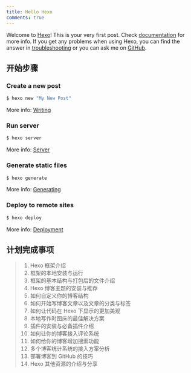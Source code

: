 ```yaml
---
title: Hello Hexo
comments: true
---
```

Welcome to [Hexo](https://hexo.io/)! This is your very first post. Check [documentation](https://hexo.io/docs/) for more info. If you get any problems when using Hexo, you can find the answer in [troubleshooting](https://hexo.io/docs/troubleshooting.html) or you can ask me on [GitHub](https://github.com/hexojs/hexo/issues).

## 开始步骤

### Create a new post

``` bash
$ hexo new "My New Post"
```

More info: [Writing](https://hexo.io/docs/writing.html)

### Run server

``` bash
$ hexo server
```

More info: [Server](https://hexo.io/docs/server.html)

### Generate static files

``` bash
$ hexo generate
```

More info: [Generating](https://hexo.io/docs/generating.html)

### Deploy to remote sites

``` bash
$ hexo deploy
```

More info: [Deployment](https://hexo.io/docs/deployment.html)

## 计划完成事项
> 1. Hexo 框架介绍
> 2. 框架的本地安装与运行
> 3. 框架的基本结构与打包后的文件介绍
> 4. Hexo 博客主题的安装与推荐
> 5. 如何自定义你的博客结构
> 6. 如何开始写博客文章以及文章的分类与标签
> 7. 如何让代码在 Hexo 下显示的更加美观
> 8. 本地写作时图床的最佳解决方案
> 9. 插件的安装与必备插件介绍
> 10. 如何让你的博客接入评论系统
> 11. 如何给你的博客增加搜索功能
> 12. 多个博客统计系统的接入方案分析
> 13. 部署博客到 GitHub 的技巧
> 14. Hexo 其他资源的介绍与分享
